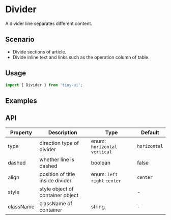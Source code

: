 # Divider

A divider line separates different content.

## Scenario

- Divide sections of article.
- Divide inline text and links such as the operation column of table.

## Usage

```js
import { Divider } from 'tiny-ui';
```

## Examples

<!--{demo}-->

## API

| Property  | Description                      | Type                          | Default      |
| --------- | -------------------------------- | ----------------------------- | ------------ |
| type      | direction type of divider        | enum: `horizontal` `vertical` | `horizontal` |
| dashed    | whether line is dashed           | boolean                       | false        |
| align     | position of title inside divider | enum: `left` `right` `center` | `center`       |
| style	    | style object of container	object |                               | -            |
| className	| className of container           | string                        | -            |
